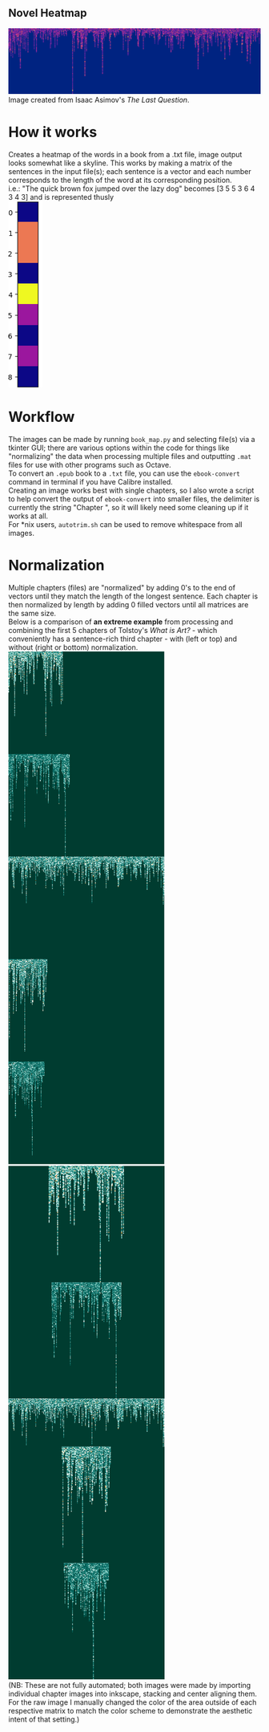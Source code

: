 ## Novel Heatmap  
![light](/images/the_last_question_map_image.png?raw=true "Isaac Asimov's The Last Question")
Image created from Isaac Asimov's _The Last Question_.

# How it works
Creates a heatmap of the words in a book from a .txt file, image output looks somewhat like a skyline. This works by making a matrix of the sentences in the input file(s); each sentence is a vector and each number corresponds to the length of the word at its corresponding position.  
i.e.: "The quick brown fox jumped over the lazy dog" becomes [3 5 5 3 6 4 3 4 3] and is represented thusly  
![fox](/images/fox_map_image.png?raw=true "Example vector")

# Workflow
The images can be made by running `book_map.py` and selecting file(s) via a tkinter GUI; there are various options within the code for things like "normalizing" the data when processing multiple files and outputting `.mat` files for use with other programs such as Octave.   
To convert an `.epub` book to a `.txt` file, you can use the `ebook-convert` command in terminal if you have Calibre installed.  
Creating an image works best with single chapters, so I also wrote a script to help convert the output of `ebook-convert` into smaller files, the delimiter is currently the string "Chapter ", so it will likely need some cleaning up if it works at all.  
For \*nix users, `autotrim.sh` can be used to remove whitespace from all images.

# Normalization
Multiple chapters (files) are "normalized" by adding 0's to the end of vectors until they match the length of the longest sentence. Each chapter is then normalized by length by adding 0 filled vectors until all matrices are the same size.  
Below is a comparison of **an extreme example** from processing and combining the first 5 chapters of Tolstoy's _What is Art?_ - which conveniently has a sentence-rich third chapter - with (left or top) and without (right or bottom) normalization.  
![normalized](/images/what_is_art_normalized.png "normalized")
![raw](/images/what_is_art_raw.png "raw")  
(NB: These are not fully automated; both images were made by importing individual chapter images into inkscape, stacking and center aligning them. For the raw image I manually changed the color of the area outside of each respective matrix to match the color scheme to demonstrate the aesthetic intent of that setting.)
